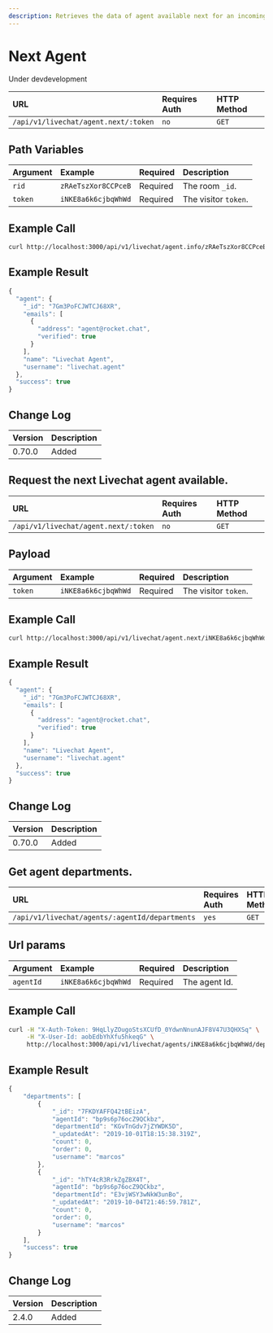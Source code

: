 ```yaml
---
description: Retrieves the data of agent available next for an incoming conversation.
---
```


# Next Agent

Under devdevelopment 

| URL | Requires Auth | HTTP Method |
| :--- | :--- | :--- |
| `/api/v1/livechat/agent.next/:token` | `no` | `GET` |

## Path Variables 

| Argument | Example | Required | Description |
| :--- | :--- | :--- | :--- |
| `rid` | `zRAeTszXor8CCPceB` | Required | The room `_id`. |
| `token` | `iNKE8a6k6cjbqWhWd` | Required | The visitor `token`. |

## Example Call

```bash
curl http://localhost:3000/api/v1/livechat/agent.info/zRAeTszXor8CCPceB/iNKE8a6k6cjbqWhWd
```

## Example Result

```javascript
{
  "agent": {
    "_id": "7Gm3PoFCJWTCJ68XR",
    "emails": [
      {
        "address": "agent@rocket.chat",
        "verified": true
      }
    ],
    "name": "Livechat Agent",
    "username": "livechat.agent"
  },
  "success": true
}
```

## Change Log

| Version | Description |
| :--- | :--- |
| 0.70.0 | Added |

## Request the next Livechat agent available.

| URL | Requires Auth | HTTP Method |
| :--- | :--- | :--- |
| `/api/v1/livechat/agent.next/:token` | `no` | `GET` |

## Payload

| Argument | Example | Required | Description |
| :--- | :--- | :--- | :--- |
| `token` | `iNKE8a6k6cjbqWhWd` | Required | The visitor `token`. |

## Example Call

```bash
curl http://localhost:3000/api/v1/livechat/agent.next/iNKE8a6k6cjbqWhWd
```

## Example Result

```javascript
{
  "agent": {
    "_id": "7Gm3PoFCJWTCJ68XR",
    "emails": [
      {
        "address": "agent@rocket.chat",
        "verified": true
      }
    ],
    "name": "Livechat Agent",
    "username": "livechat.agent"
  },
  "success": true
}
```

## Change Log

| Version | Description |
| :--- | :--- |
| 0.70.0 | Added |

## Get agent departments.

| URL | Requires Auth | HTTP Method |
| :--- | :--- | :--- |
| `/api/v1/livechat/agents/:agentId/departments` | `yes` | `GET` |

## Url params

| Argument | Example | Required | Description |
| :--- | :--- | :--- | :--- |
| `agentId` | `iNKE8a6k6cjbqWhWd` | Required | The agent Id. |

## Example Call

```bash
curl -H "X-Auth-Token: 9HqLlyZOugoStsXCUfD_0YdwnNnunAJF8V47U3QHXSq" \
     -H "X-User-Id: aobEdbYhXfu5hkeqG" \
     http://localhost:3000/api/v1/livechat/agents/iNKE8a6k6cjbqWhWd/departments
```

## Example Result

```javascript
{
    "departments": [
        {
            "_id": "7FKDYAFFQ42tBEizA",
            "agentId": "bp9s6p76ocZ9QCkbz",
            "departmentId": "KGvTnGdv7jZYWDK5D",
            "_updatedAt": "2019-10-01T18:15:38.319Z",
            "count": 0,
            "order": 0,
            "username": "marcos"
        },
        {
            "_id": "hTY4cR3RrkZgZBX4T",
            "agentId": "bp9s6p76ocZ9QCkbz",
            "departmentId": "E3vjWSY3wNkW3unBo",
            "_updatedAt": "2019-10-04T21:46:59.781Z",
            "count": 0,
            "order": 0,
            "username": "marcos"
        }
    ],
    "success": true
}
```

## Change Log

| Version | Description |
| :--- | :--- |
| 2.4.0 | Added |


